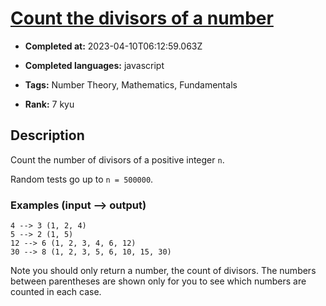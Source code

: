 # [Count the divisors of a number](https://www.codewars.com/kata/542c0f198e077084c0000c2e)

- **Completed at:** 2023-04-10T06:12:59.063Z

- **Completed languages:** javascript

- **Tags:** Number Theory, Mathematics, Fundamentals

- **Rank:** 7 kyu

## Description

Count the number of divisors of a positive integer `n`.

Random tests go up to `n = 500000`.

### Examples (input --> output)
```
4 --> 3 (1, 2, 4)
5 --> 2 (1, 5)
12 --> 6 (1, 2, 3, 4, 6, 12)
30 --> 8 (1, 2, 3, 5, 6, 10, 15, 30)
```
Note you should only return a number, the count of divisors. The numbers between parentheses are shown only for you to see which numbers are counted in each case.

